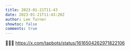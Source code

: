 ```yaml
---
title: 2023-01-21T11-43
date: 2023-01-21T11:43:20Z
author: Lee Turner
showtoc: false
comments: true
---
```


🙁😢😭 https://x.com/tapbots/status/1616504262971822106


